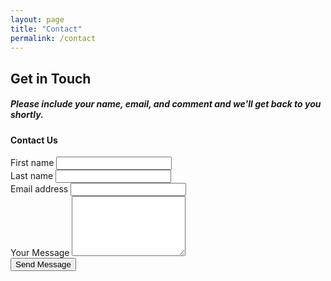 ```yaml
---
layout: page
title: "Contact"
permalink: /contact
---
```


<div class="row">
	<div class="col-md-5">
		<h2 class="title">Get in Touch</h2>
		<h5 class="description">Please include your name, email, and comment and we'll get back to you shortly.</h5>
	</div>
	<div class="col-md-5 ml-auto">
		<div class="card card-contact">
			<form class="form" action="https://formspree.io/sponsor@techmill.co" method="POST">
				<div class="card-header card-header-raised card-header-success text-center">
					<h4 class="card-title">Contact Us</h4>
				</div>
				<div class="card-body">
					<div class="row">
						<div class="col-md-6">
							<div class="form-group label-floating is-empty bmd-form-group">
								<label class="bmd-label-floating" for="first">First name</label>
								<input type="text" name="first" class="form-control">
								<span class="material-input"></span>
							</div>
						</div>
						<div class="col-md-6">
							<div class="form-group label-floating is-empty bmd-form-group">
								<label class="bmd-label-floating" for="last">Last name</label>
								<input type="text" name="last" class="form-control">
								<span class="material-input"></span>
							</div>
						</div>
					</div>
					<div class="form-group label-floating is-empty bmd-form-group">
						<label class="bmd-label-floating">Email address</label>
						<input type="email" name="email" class="form-control">
						<span class="material-input"></span>
					</div>
					<div class="form-group label-floating is-empty bmd-form-group">
						<label for="message" class="bmd-label-floating">Your Message</label>
						<textarea name="message" class="form-control" rows="6"></textarea>
						<span class="material-input"></span>
					</div>
				</div>
				<div class="card-footer justify-content-between">
					<input type="text" name="_gotcha" style="display:none" class="form-control">
					<input type="hidden" name="_next" value="//www.hackntx.com/?notification=contact_success">
					<button type="submit" class="btn btn-success pull-right">Send Message</button>
				</div>
			</form>
		</div>
	</div>
</div>
